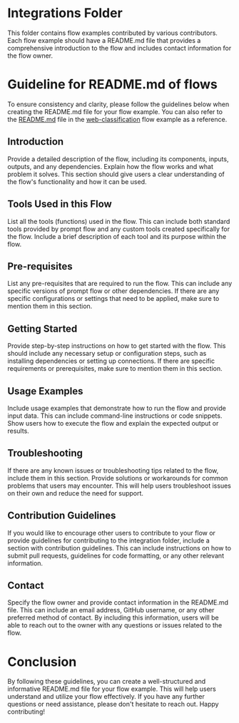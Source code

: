 # Integrations Folder

This folder contains flow examples contributed by various contributors. Each flow example should have a README.md file that provides a comprehensive introduction to the flow and includes contact information for the flow owner.

# Guideline for README.md of flows
 
To ensure consistency and clarity, please follow the guidelines below when creating the README.md file for your flow example. You can also refer to the [README.md](../standard/web-classification/README.md) file in the [web-classification](../standard/web-classification) flow example as a reference.

## Introduction
 
Provide a detailed description of the flow, including its components, inputs, outputs, and any dependencies. Explain how the flow works and what problem it solves. This section should give users a clear understanding of the flow's functionality and how it can be used.

## Tools Used in this Flow
 
List all the tools (functions) used in the flow. This can include both standard tools provided by prompt flow and any custom tools created specifically for the flow. Include a brief description of each tool and its purpose within the flow.

## Pre-requisites

List any pre-requisites that are required to run the flow. This can include any specific versions of prompt flow or other dependencies. If there are any specific configurations or settings that need to be applied, make sure to mention them in this section.

## Getting Started
 
Provide step-by-step instructions on how to get started with the flow. This should include any necessary setup or configuration steps, such as installing dependencies or setting up connections. If there are specific requirements or prerequisites, make sure to mention them in this section.

## Usage Examples
 
Include usage examples that demonstrate how to run the flow and provide input data. This can include command-line instructions or code snippets. Show users how to execute the flow and explain the expected output or results.

## Troubleshooting
 
If there are any known issues or troubleshooting tips related to the flow, include them in this section. Provide solutions or workarounds for common problems that users may encounter. This will help users troubleshoot issues on their own and reduce the need for support.

## Contribution Guidelines
 
If you would like to encourage other users to contribute to your flow or provide guidelines for contributing to the integration folder, include a section with contribution guidelines. This can include instructions on how to submit pull requests, guidelines for code formatting, or any other relevant information.


## Contact
 
Specify the flow owner and provide contact information in the README.md file. This can include an email address, GitHub username, or any other preferred method of contact. By including this information, users will be able to reach out to the owner with any questions or issues related to the flow.

# Conclusion
 
By following these guidelines, you can create a well-structured and informative README.md file for your flow example. This will help users understand and utilize your flow effectively. If you have any further questions or need assistance, please don't hesitate to reach out. Happy contributing!
